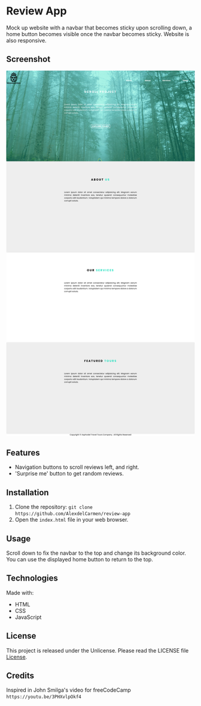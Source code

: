# Review App

Mock up website with a navbar that becomes sticky upon scrolling down, a home button becomes visible once the navbar becomes sticky.  Website is also responsive. 

## Screenshot

![Screenshot](./assets/img/screenshot.png)

## Features

- Navigation buttons to scroll reviews left, and right.
- 'Surprise me' button to get random reviews.

## Installation

1. Clone the repository: `git clone https://github.com/AlexdelCarmen/review-app`
2. Open the `index.html` file in your web browser.

## Usage

Scroll down to fix the navbar to the top and change its background color.  You can use the displayed home button to return to the top. 

## Technologies

Made with:

- HTML
- CSS
- JavaScript

## License

This project is released under the Unlicense. Please read the LICENSE file [License](./LICENSE).

## Credits

Inspired in John Smilga's video for freeCodeCamp `https://youtu.be/3PHXvlpOkf4`
